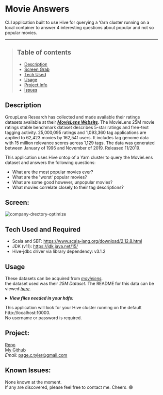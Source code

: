 # Movie Answers
CLI application built to use Hive for querying a Yarn cluster running on a local container to answer 4 interesting questions about popular and not so popular movies. 

- - - -

>## Table of contents
>* [Description](#description)
>* [Screen Grab](#screen)
>* [Tech Used](#tech)
>* [Usage](#usage)
>* [Project Info](#project)
>* [Issues](#known-issues)



## Description
GroupLens Research has collected and made available their ratings datasets available at their  ___[MovieLens Website](http://movielens.org)___.  The MovieLens 25M movie ratings stable benchmark dataset describes 5-star ratings and free-text tagging activity. 25,000,095 ratings and 1,093,360 tag applications are applied to 62,423 movies by 162,541 users. It includes tag genome data with 15 million relevance scores across 1,129 tags. The data was generated between January of 1995 and November of 2019.  Released 11/2019.

This application uses Hive ontop of a Yarn cluster to query the MovieLens dataset and answers the following questions:
* What are the most popular movies ever?
* What are the 'worst' popular movies?
* What are some good however, unpopular movies?
* What movies correlate closely to their tag descriptions?

## Screen:
![company-drectory-optimize](https://user-images.githubusercontent.com/48693333/104199439-716d1800-53f5-11eb-862e-0572026c7fba.png)

## Tech Used and Required
+ Scala and SBT: https://www.scala-lang.org/download/2.12.8.html            
+ JDK (v11): https://jdk.java.net/15/               
+ Hive-jdbc driver via library dependency: v3.1.2

## Usage
These datasets can be acquired from *[movielens](https://grouplens.org/datasets/movielens/)*.           
the dataset used was their *25M Dataset*. The README for this data can be viewed *[here](http://files.grouplens.org/datasets/movielens/ml-25m-README.html)*.          
<details>
    <summary><b><i>View files needed in your hdfs:</i></b></summary>
    <li>ratings.csv</li>   
    <li>tags.csv</li>    
    <li>genome-scores.csv (<i>rqd for question 4 only</i>)</li>    
    <li>genome-tags.csv (<i>rqd for question 4 only</i>)</li>     
</details>           

This application will look for your Hive cluster running on the default ht<span>tp://</span>localhost:10000.     
No username or password is required.

## Project:
[Repo](https://github.com/revature-scalawags/Page-Project1)    
[My Github](https://github.com/drthisguy)    
*Email*: page.c.tyler@gmail.com       

## Known Issues:
None known at the moment.  
If any are discovered, please feel free to contact me.  Cheers. :smile:
